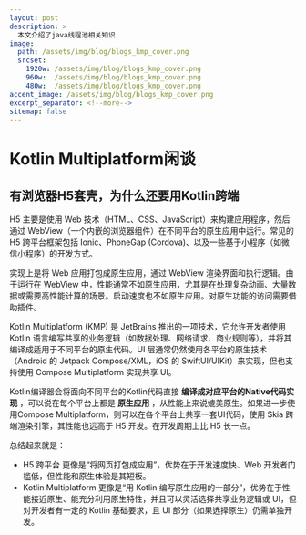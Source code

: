 ```yaml
---
layout: post
description: > 
  本文介绍了java线程池相关知识
image: 
  path: /assets/img/blog/blogs_kmp_cover.png
  srcset: 
    1920w: /assets/img/blog/blogs_kmp_cover.png
    960w:  /assets/img/blog/blogs_kmp_cover.png
    480w:  /assets/img/blog/blogs_kmp_cover.png
accent_image: /assets/img/blog/blogs_kmp_cover.png
excerpt_separator: <!--more-->
sitemap: false
---
```

# Kotlin Multiplatform闲谈
## 有浏览器H5套壳，为什么还要用Kotlin跨端
H5 主要是使用 Web 技术（HTML、CSS、JavaScript）来构建应用程序，然后通过 WebView（一个内嵌的浏览器组件）在不同平台的原生应用中运行。常见的 H5 跨平台框架包括 Ionic、PhoneGap (Cordova)、以及一些基于小程序（如微信小程序）的开发方式。

实现上是将 Web 应用打包成原生应用，通过 WebView 渲染界面和执行逻辑。由于运行在 WebView 中，性能通常不如原生应用，尤其是在处理复杂动画、大量数据或需要高性能计算的场景。启动速度也不如原生应用。对原生功能的访问需要借助插件。

Kotlin Multiplatform (KMP) 是 JetBrains 推出的一项技术，它允许开发者使用 Kotlin 语言编写共享的业务逻辑（如数据处理、网络请求、商业规则等），并将其编译成适用于不同平台的原生代码。UI 层通常仍然使用各平台的原生技术（Android 的 Jetpack Compose/XML，iOS 的 SwiftUI/UIKit）来实现，但也支持使用 Compose Multiplatform 实现共享 UI。

Kotlin编译器会将面向不同平台的Kotlin代码直接 **编译成对应平台的Native代码实现** ，可以说在每个平台上都是 **原生应用** ，从性能上来说媲美原生。如果进一步使用Compose Multiplatform，则可以在各个平台上共享一套UI代码，使用 Skia 跨端渲染引擎，其性能也远高于 H5 开发。在开发周期上比 H5 长一点。

总结起来就是：
* H5 跨平台 更像是“将网页打包成应用”，优势在于开发速度快、Web 开发者门槛低，但性能和原生体验是其短板。
* Kotlin Multiplatform 更像是“用 Kotlin 编写原生应用的一部分”，优势在于性能接近原生、能充分利用原生特性，并且可以灵活选择共享业务逻辑或 UI，但对开发者有一定的 Kotlin 基础要求，且 UI 部分（如果选择原生）仍需单独开发。